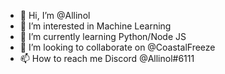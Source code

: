 - 👋 Hi, I’m @Allinol
- 👀 I’m interested in Machine Learning
- 🌱 I’m currently learning Python/Node JS
- 💞️ I’m looking to collaborate on @CoastalFreeze
- 📫 How to reach me Discord @Allinol#6111

<!---
Allinol/Allinol is a ✨ special ✨ repository because its `README.md` (this file) appears on your GitHub profile.
You can click the Preview link to take a look at your changes.
--->
